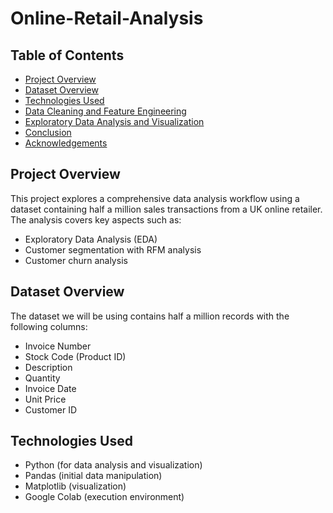 # Online-Retail-Analysis

## Table of Contents
- [Project Overview](#project-overview)
- [Dataset Overview](#dataset-overview)
- [Technologies Used](#technologies-used)
- [Data Cleaning and Feature Engineering](#data-cleaning-and-feature-engineering)
- [Exploratory Data Analysis and Visualization](#Exploratory-data-analysis-and-visualization)
- [Conclusion](#conclusion)
- [Acknowledgements](#acknowledgements)


## Project Overview
This project explores a comprehensive data analysis workflow using a dataset containing half a million sales transactions from a UK online retailer. The analysis covers key aspects such as:
- Exploratory Data Analysis (EDA)
- Customer segmentation with RFM analysis
- Customer churn analysis

## Dataset Overview
The dataset we will be using contains half a million records with the following columns:
- Invoice Number
- Stock Code (Product ID)
- Description
- Quantity
- Invoice Date
- Unit Price
- Customer ID

## Technologies Used
- Python (for data analysis and visualization)
- Pandas (initial data manipulation)
- Matplotlib (visualization)
- Google Colab (execution environment)


